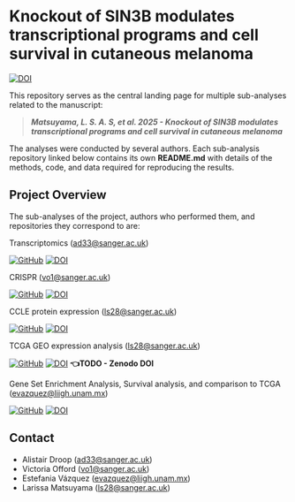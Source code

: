# Knockout of SIN3B modulates transcriptional programs and cell survival in cutaneous melanoma

[![DOI](https://zenodo.org/badge/561735854.svg)](https://doi.org/10.5281/zenodo.15374733)

This repository serves as the central landing page for multiple sub-analyses related to the manuscript:

> **_Matsuyama, L. S. A. S, et al. 2025 - Knockout of SIN3B modulates transcriptional programs and cell survival in cutaneous melanoma_**

The analyses were conducted by several authors. Each sub-analysis repository linked below contains its own **README.md** with details of the methods, code, and data required for reproducing the results. 


## Project Overview

The sub-analyses of the project, authors who performed them, and repositories they correspond to are:  

Transcriptomics  (<ad33@sanger.ac.uk>)

[![GitHub](https://img.shields.io/badge/github-%23121011.svg?style=for-the-badge&logo=github&logoColor=white)](https://github.com/team113sanger/SIN3B_knockout_RNASeq)
[![DOI](https://zenodo.org/badge/980504354.svg)](https://doi.org/10.5281/zenodo.15374736)


CRISPR (<vo1@sanger.ac.uk>)

[![GitHub](https://img.shields.io/badge/github-%23121011.svg?style=for-the-badge&logo=github&logoColor=white)](https://github.com/team113sanger/SIN3B_CRISPR_screen) 
[![DOI](https://zenodo.org/badge/980512589.svg)](https://doi.org/10.5281/zenodo.15374727)


CCLE protein expression  (<ls28@sanger.ac.uk>)

[![GitHub](https://img.shields.io/badge/github-%23121011.svg?style=for-the-badge&logo=github&logoColor=white)](https://github.com/team113sanger/SIN3B_CCLE_expression_analysis)
[![DOI](https://zenodo.org/badge/980539655.svg)](https://doi.org/10.5281/zenodo.15374725)

TCGA GEO expression analysis (<ls28@sanger.ac.uk>)

[![GitHub](https://img.shields.io/badge/github-%23121011.svg?style=for-the-badge&logo=github&logoColor=white)](https://github.com/team113sanger/SIN3B_TCGA_GEO_expression_analysis)
[![DOI](https://zenodo.org/badge/980539655.svg)](#) **👈TODO - Zenodo DOI**

Gene Set Enrichment Analysis, Survival analysis, and comparison to TCGA (<evazquez@liigh.unam.mx>)

[![GitHub](https://img.shields.io/badge/github-%23121011.svg?style=for-the-badge&logo=github&logoColor=white)](https://github.com/team113sanger/SIN3B_downstream_analyses) 
[![DOI](https://zenodo.org/badge/980624934.svg)](https://doi.org/10.5281/zenodo.15374731)

## Contact 

- Alistair Droop (<ad33@sanger.ac.uk>)
- Victoria Offord (<vo1@sanger.ac.uk>)
- Estefania Vázquez (<evazquez@liigh.unam.mx>)
- Larissa Matsuyama (<ls28@sanger.ac.uk>)

